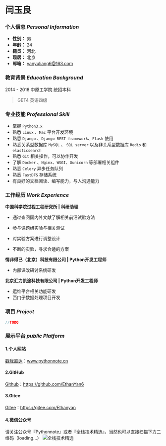# 闫玉良

### 个人信息 *Personal Information*

* **性别：** 男
* **年龄：** 24
* **籍贯：** 河北
* **现居：** 北京
* **邮箱：** yanyuliang6@163.com

### 教育背景 *Education Background*

2014 - 2018 中原工学院 统招本科
> GET4 英语四级

### 专业技能 *Professional Skill*

* 掌握 `Python3.x `
* 熟悉 `Linux` 、`Mac` 平台开发环境
* 熟悉 `Django` 、`Django REST framework`、`Flask` 使用
* 熟悉关系型数据库 `MySQL` 、 `SQL server` 以及非关系型数据库 `Redis` 和 `elasticsearch`
* 熟悉 `Git` 相关操作，可以协作开发
* 了解 `Docker` 、`Nginx`、`WSGI`、`Gunicorn` 等部署相关组件
* 熟悉 `Celery` 异步任务队列
* 熟悉 `FastDFS` 存储系统
* 有良好的文档阅读、编写能力，与人沟通能力

### 工作经历 *Work Experience*

**中国科学院过程工程研究所 | 科研助理**

* 通过查阅国内外文献了解相关前沿试验方法

* 参与课题组实验与相关测试

* 对实验方案进行调整设计

* 不断的实验，寻求合适的方案

**情非得已（北京）科技有限公司 | Python开发工程师**

* 内部课改研讨系统研发

**北京汇力凯途科技有限公司 | Python开发工程师**

* 运维平台相关功能研发
* 西门子数据处理项目开发

### 项目 *Project*

```java
//TODO
```

### 展示平台 *public Platform*

#### 1.个人网站
[戳我直达](http://ethanyan6.github.io/)：www.pythonnote.cn <br>

#### 2.GitHub
[Github](https://github.com/EthanYan6)：https://github.com/EthanYan6

#### 3.Gitee
[Gitee](https://gitee.com/Ethanyan)：https://gitee.com/Ethanyan

#### 4.微信公众号
请关注公众号『Pythonnote』或者『全栈技术精选』，当然也可以直接扫描下方二维码（loading...）
![全栈技术精选](https://github.com/EthanYan6/pic/raw/master/%E6%89%AB%E7%A0%81_%E6%90%9C%E7%B4%A2%E8%81%94%E5%90%88%E4%BC%A0%E6%92%AD%E6%A0%B7%E5%BC%8F-%E7%99%BD%E8%89%B2%E7%89%88.png)

